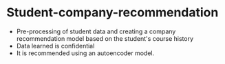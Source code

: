 # Student-company-recommendation

* Pre-processing of student data and creating a company recommendation model based on the student's course history<br>
* Data learned is confidential
* It is recommended using an autoencoder model.
